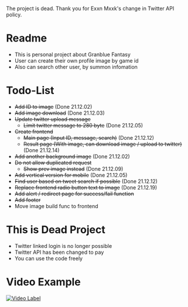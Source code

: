 The project is dead. Thank you for Exxn Mxxk's change in Twitter API policy.

# Readme

- This is personal project about Granblue Fantasy
- User can create their own profile image by game id
- Also can search other user, by summon infomation

# Todo-List

- ~~Add ID to image~~ (Done 21.12.02)
- ~~Add image download~~ (Done 21.12.03)
- ~~Update twitter upload message~~
  - ~~Limit twitter message to 280 byte~~ (Done 21.12.05)
- ~~Create frontend~~
  - ~~Main page (Input ID, message, search)~~ (Done 21.12.12)
  - ~~Result page (With image, can download image / upload to twitter)~~ (Done 21.12.14)
- ~~Add another background image~~ (Done 21.12.02)
- ~~Do not allow duplicated request~~
  - ~~Show prev image instead~~ (Done 21.12.09)
- ~~Add vertical version for mobile~~ (Done 21.12.05)
- ~~Find user based on tweet search if possible~~ (Done 21.12.12)
- ~~Replace frontend radio button text to image~~ (Done 21.12.19)
- ~~Add alert / redirect page for success/fail function~~
- ~~Add footer~~
- Move image build func to frontend

# This is Dead Project

- Twitter linked login is no longer possible
- Twitter API has been changed to pay
- You can use the code freely

# Video Example

[![Video Label](http://img.youtube.com/vi/_TN5CcPqxkE/0.jpg)](https://www.youtube.com/watch?v=_TN5CcPqxkE&ab_channel=HGLee)

